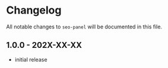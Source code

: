 # Changelog

All notable changes to `seo-panel` will be documented in this file.

## 1.0.0 - 202X-XX-XX

- initial release
